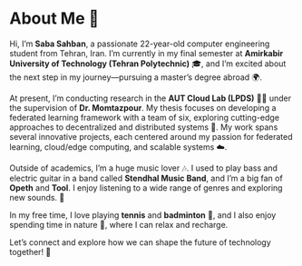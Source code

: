 # About Me 👋

Hi, I’m **Saba Sahban**, a passionate 22-year-old computer engineering student from Tehran, Iran. I’m currently in my final semester at **Amirkabir University of Technology (Tehran Polytechnic)** 🎓, and I’m excited about the next step in my journey—pursuing a master’s degree abroad 🌍.

At present, I’m conducting research in the **AUT Cloud Lab (LPDS)** 🧑‍💻 under the supervision of **Dr. Momtazpour**. My thesis focuses on developing a federated learning framework with a team of six, exploring cutting-edge approaches to decentralized and distributed systems 🚀. My work spans several innovative projects, each centered around my passion for federated learning, cloud/edge computing, and scalable systems ☁️.

Outside of academics, I’m a huge music lover 🎶. I used to play bass and electric guitar in a band called **Stendhal Music Band**, and I’m a big fan of **Opeth** and **Tool**. I enjoy listening to a wide range of genres and exploring new sounds. 🎸

In my free time, I love playing **tennis** and **badminton** 🏸, and I also enjoy spending time in nature 🌿, where I can relax and recharge.

Let’s connect and explore how we can shape the future of technology together! 🤝
